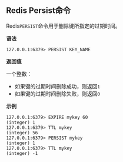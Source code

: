 ## Redis Persist命令

Redis`PERSIST`命令用于删除键所指定的过期时间。

**语法**

```shell
127.0.0.1:6379> PERSIST KEY_NAME
```

**返回值**

一个整数：

* 如果键的过期时间删除成功，则返回`1`
* 如果键的过期时间删除失败，则返回`0`

**示例**

```shell
127.0.0.1:6379> EXPIRE mykey 60
(integer) 1
127.0.0.1:6379> TTL mykey
(integer) 56
127.0.0.1:6379> PERSIST mykey
(integer) 1
127.0.0.1:6379> TTL mykey
(integer) -1
```
